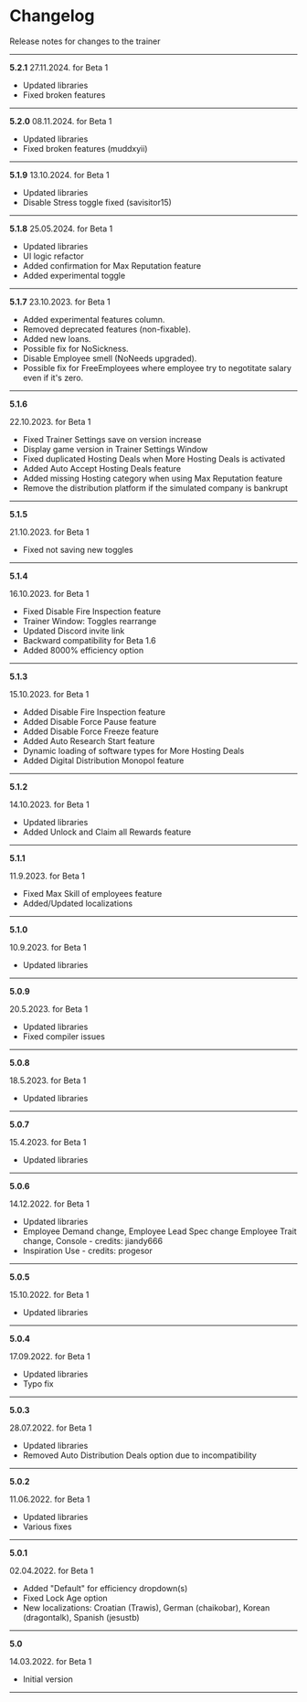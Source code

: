 # Changelog
Release notes for changes to the trainer

---

**5.2.1**
27.11.2024. for Beta 1
- Updated libraries
- Fixed broken features

---

**5.2.0**
08.11.2024. for Beta 1
- Updated libraries
- Fixed broken features (muddxyii)

---

**5.1.9**
13.10.2024. for Beta 1
- Updated libraries
- Disable Stress toggle fixed (savisitor15)

---

**5.1.8**
25.05.2024. for Beta 1
- Updated libraries
- UI logic refactor
- Added confirmation for Max Reputation feature
- Added experimental toggle

---

**5.1.7**
23.10.2023. for Beta 1
- Added experimental features column.
- Removed deprecated features (non-fixable).
- Added new loans.
- Possible fix for NoSickness.
- Disable Employee smell (NoNeeds upgraded).
- Possible fix for FreeEmployees where employee try to negotitate salary even if it's zero.

---

**5.1.6**

22.10.2023. for Beta 1
- Fixed Trainer Settings save on version increase
- Display game version in Trainer Settings Window
- Fixed duplicated Hosting Deals when More Hosting Deals is activated
- Added Auto Accept Hosting Deals feature
- Added missing Hosting category when using Max Reputation feature
- Remove the distribution platform if the simulated company is bankrupt

---

**5.1.5**

21.10.2023. for Beta 1
- Fixed not saving new toggles

---

**5.1.4**

16.10.2023. for Beta 1
- Fixed Disable Fire Inspection feature
- Trainer Window: Toggles rearrange
- Updated Discord invite link
- Backward compatibility for Beta 1.6
- Added 8000% efficiency option

---

**5.1.3**

15.10.2023. for Beta 1
- Added Disable Fire Inspection feature
- Added Disable Force Pause feature
- Added Disable Force Freeze feature
- Added Auto Research Start feature
- Dynamic loading of software types for More Hosting Deals
- Added Digital Distribution Monopol feature

---

**5.1.2**

14.10.2023. for Beta 1
- Updated libraries
- Added Unlock and Claim all Rewards feature

---

**5.1.1**

11.9.2023. for Beta 1
- Fixed Max Skill of employees feature
- Added/Updated localizations

---

**5.1.0**

10.9.2023. for Beta 1
- Updated libraries

---

**5.0.9**

20.5.2023. for Beta 1
- Updated libraries
- Fixed compiler issues

---

**5.0.8**

18.5.2023. for Beta 1
- Updated libraries

---

**5.0.7**

15.4.2023. for Beta 1
- Updated libraries

---

**5.0.6**

14.12.2022. for Beta 1
- Updated libraries
- Employee Demand change, Employee Lead Spec change Employee Trait change, Console - credits: jiandy666
- Inspiration Use - credits: progesor

---

**5.0.5**

15.10.2022. for Beta 1
- Updated libraries

---

**5.0.4**

17.09.2022. for Beta 1
- Updated libraries
- Typo fix

---

**5.0.3**

28.07.2022. for Beta 1
- Updated libraries
- Removed Auto Distribution Deals option due to incompatibility

---

**5.0.2**

11.06.2022. for Beta 1
- Updated libraries
- Various fixes

---

**5.0.1**

02.04.2022. for Beta 1
- Added "Default" for efficiency dropdown(s)
- Fixed Lock Age option
- New localizations: Croatian (Trawis), German (chaikobar), Korean (dragontalk), Spanish (jesustb)

---

**5.0**

14.03.2022. for Beta 1
- Initial version

---
